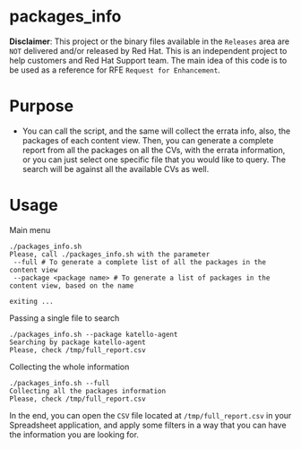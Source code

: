 # packages_info

**Disclaimer**: This project or the binary files available in the `Releases` area are `NOT` delivered and/or released by Red Hat. This is an independent project to help customers and Red Hat Support team. The main idea of this code is to be used as a reference for RFE `Request for Enhancement`.

# Purpose
- You can call the script, and the same will collect the errata info, also, the packages of each content view. Then, you can generate a complete report from all the packages on all the CVs, with the errata information, or you can just select one specific file that you would like to query. The search will be against all the available CVs as well.

# Usage
Main menu
```
./packages_info.sh
Please, call ./packages_info.sh with the parameter
 --full # To generate a complete list of all the packages in the content view
 --package <package name> # To generate a list of packages in the content view, based on the name

exiting ...
```

Passing a single file to search
```
./packages_info.sh --package katello-agent
Searching by package katello-agent
Please, check /tmp/full_report.csv
```

Collecting the whole information
```
./packages_info.sh --full
Collecting all the packages information
Please, check /tmp/full_report.csv
```

In the end, you can open the `CSV` file located at `/tmp/full_report.csv` in your Spreadsheet application, and apply some filters in a way that you can have the information you are looking for.